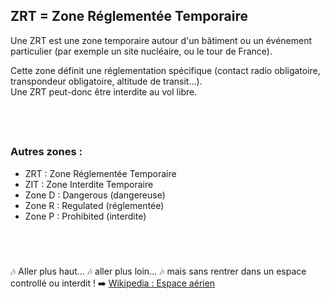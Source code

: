 [comment]: # (S111V)
[comment]: # (Où peut être située une ZRT ?)


## ZRT = **Zone Réglementée Temporaire**


Une ZRT est une zone temporaire autour d'un bâtiment ou un événement particulier (par exemple un site nucléaire, ou le tour de France).

Cette zone définit une réglementation spécifique (contact radio obligatoire, transpondeur obligatoire, altitude de transit…).  
Une ZRT peut-donc être interdite au vol libre.


##  

### Autres zones :

- ZRT : Zone Réglementée Temporaire
- ZIT : Zone Interdite Temporaire
- Zone D : Dangerous (dangereuse)
- Zone R : Regulated (réglementée)
- Zone P : Prohibited (interdite)

##  

🎶 Aller plus haut... 🎶 aller plus loin... 🎶 mais sans rentrer dans un espace controllé ou interdit ! ➡️ 
[Wikipedia : Espace aérien](https://fr.wikipedia.org/wiki/Espace_aérien)



